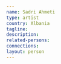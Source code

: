 ```yaml
---
name: Sadri Ahmeti
type: artist
country: Albania
tagline:
description:
related-persons:
connections:
layout: person
---
```

